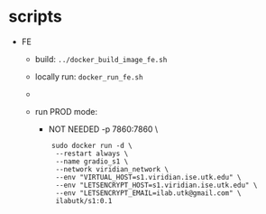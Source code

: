 # scripts
- FE
    - build: `../docker_build_image_fe.sh`
    - locally run: `docker_run_fe.sh`
    - 
    - run PROD mode:
    
        - NOT NEEDED -p 7860:7860 \
          
        ```
            sudo docker run -d \
             --restart always \
             --name gradio_s1 \
             --network viridian_network \
             --env "VIRTUAL_HOST=s1.viridian.ise.utk.edu" \
             --env "LETSENCRYPT_HOST=s1.viridian.ise.utk.edu" \
             --env "LETSENCRYPT_EMAIL=ilab.utk@gmail.com" \
             ilabutk/s1:0.1
        ```